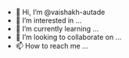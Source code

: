 - 👋 Hi, I’m @vaishakh-autade
- 👀 I’m interested in ...
- 🌱 I’m currently learning ...
- 💞️ I’m looking to collaborate on ...
- 📫 How to reach me ...

<!---
vaishakh-autade/vaishakh-autade is a ✨ special ✨ repository because its `README.md` (this file) appears on your GitHub profile.
You can click the Preview link to take a look at your changes.
--->
